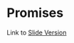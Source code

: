 # Promises

Link to [Slide Version](https://docs.google.com/presentation/d/1qaSIsUynsvKZ7fghujWL4qNFMMvQozaOnZAdfKmldVs/edit?usp=sharing)

